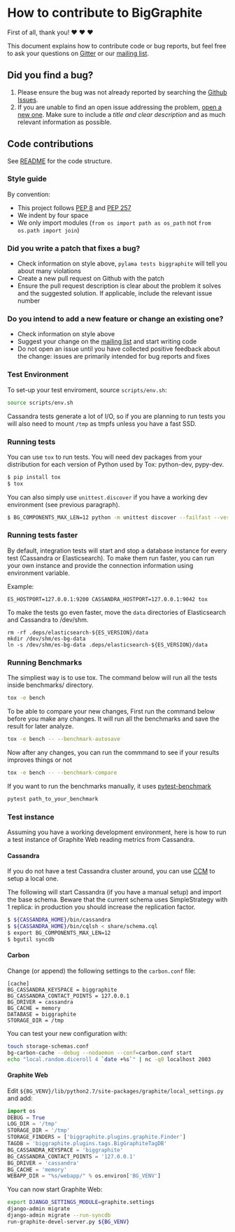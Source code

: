 # How to contribute to BigGraphite

First of all, thank you! :heart: :heart: :heart:

This document explains how to contribute code or bug reports, but feel free to ask your questions on [Gitter](https://gitter.im/criteo/biggraphite) or our [mailing list](https://groups.google.com/forum/#!forum/biggraphite).


## Did you find a bug?

1. Please ensure the bug was not already reported by searching the [Github Issues](https://github.com/criteo/biggraphite/issues).
2. If you are unable to find an open issue addressing the problem, [open a new one](https://github.com/criteo/biggraphite/issues/new). Make sure to include a *title and clear description* and as much relevant information as possible.


## Code contributions

See [README](README.md) for the code structure.


### Style guide

By convention:
- This project follows [PEP 8](https://www.python.org/dev/peps/pep-0008/) and [PEP 257](https://www.python.org/dev/peps/pep-0257/)
- We indent by four space
- We only import modules (`from os import path as os_path` not `from os.path import join`)


### Did you write a patch that fixes a bug?

- Check information on style above, `pylama tests biggraphite` will tell you about many violations
- Create a new pull request on Github with the patch
- Ensure the pull request description is clear about the problem it solves and the suggested solution. If applicable, include the relevant issue number


### Do you intend to add a new feature or change an existing one?

- Check information on style above
- Suggest your change on the [mailing list](https://groups.google.com/forum/#!forum/biggraphite) and start writing code
- Do not open an issue until you have collected positive feedback about the change: issues are primarily intended for bug reports and fixes


### Test Environment

To set-up your test enviroment, source `scripts/env.sh`:

```bash
source scripts/env.sh
```

Cassandra tests generate a lot of I/O, so if you are planning to run tests you will also need to mount `/tmp` as tmpfs unless you have a fast SSD.


### Running tests

You can use `tox` to run tests. You will need dev packages from your distribution for each version of Python used by Tox: python-dev, pypy-dev.

```bash
$ pip install tox
$ tox
```

You can also simply use `unittest.discover` if you have a working dev environment (see previous paragraph).

```bash
$ BG_COMPONENTS_MAX_LEN=12 python -m unittest discover --failfast --verbose --catch
```

### Running tests faster

By default, integration tests will start and stop a database instance for every test (Cassandra or
Elasticsearch). To make them run faster, you can run your own instance and provide the connection
information using environment variable.

Example:

```
ES_HOSTPORT=127.0.0.1:9200 CASSANDRA_HOSTPORT=127.0.0.1:9042 tox
```

To make the tests go even faster, move the `data` directories of Elasticsearch and Cassandra
to /dev/shm.

```
rm -rf .deps/elasticsearch-${ES_VERSION}/data
mkdir /dev/shm/es-bg-data
ln -s /dev/shm/es-bg-data .deps/elasticsearch-${ES_VERSION}/data
```

### Running Benchmarks

The simpliest way is to use tox. The command below will run all the tests inside benchmarks/ directory.
```bash
tox -e bench
```

To be able to compare your new changes, First run the command below before you make any changes.
It will run all the benchmarks and save the result for later analyze.
```bash
tox -e bench -- --benchmark-autosave
```

Now after any changes, you can run the commmand to see if your results improves things or not
```bash
tox -e bench -- --benchmark-compare
```

If you want to run the benchmarks manually, it uses [pytest-benchmark](https://pypi.python.org/pypi/pytest-benchmark)
```bash
pytest path_to_your_benchmark
```


### Test instance

Assuming you have a working development environment, here is how to run a test instance of Graphite Web reading metrics from Cassandra.


#### Cassandra

If you do not have a test Cassandra cluster around, you can use [CCM](https://github.com/pcmanus/ccm) to setup a local one.

The following will start Cassandra (if you have a manual setup) and import the base schema.
Beware that the current schema uses SimpleStrategy with 1 replica: in production you should increase the replication factor.

```bash
$ ${CASSANDRA_HOME}/bin/cassandra
$ ${CASSANDRA_HOME}/bin/cqlsh < share/schema.cql
$ export BG_COMPONENTS_MAX_LEN=12
$ bgutil syncdb
```


#### Carbon

Change (or append) the following settings to the `carbon.conf` file:

```text
[cache]
BG_CASSANDRA_KEYSPACE = biggraphite
BG_CASSANDRA_CONTACT_POINTS = 127.0.0.1
BG_DRIVER = cassandra
BG_CACHE = memory
DATABASE = biggraphite
STORAGE_DIR = /tmp
```

You can test your new configuration with:

```bash
touch storage-schemas.conf
bg-carbon-cache --debug --nodaemon --conf=carbon.conf start
echo "local.random.diceroll 4 `date +%s`" | nc -q0 localhost 2003
```


#### Graphite Web

Edit `${BG_VENV}/lib/python2.7/site-packages/graphite/local_settings.py` and add:

```python
import os
DEBUG = True
LOG_DIR = '/tmp'
STORAGE_DIR = '/tmp'
STORAGE_FINDERS = ['biggraphite.plugins.graphite.Finder']
TAGDB = 'biggraphite.plugins.tags.BigGraphiteTagDB'
BG_CASSANDRA_KEYSPACE = 'biggraphite'
BG_CASSANDRA_CONTACT_POINTS = '127.0.0.1'
BG_DRIVER = 'cassandra'
BG_CACHE = 'memory'
WEBAPP_DIR = "%s/webapp/" % os.environ['BG_VENV']
```

You can now start Graphite Web:

```bash
export DJANGO_SETTINGS_MODULE=graphite.settings
django-admin migrate
django-admin migrate --run-syncdb
run-graphite-devel-server.py ${BG_VENV}
```
